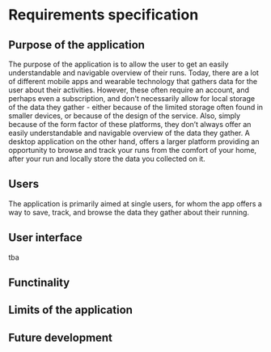 # Requirements specification

## Purpose of the application

The purpose of the application is to allow the user to get an easily understandable and navigable overview of their runs. Today, there are a lot of different mobile apps and wearable 
technology that gathers data for the user about their activities. However, these often require an account, and perhaps even a subscription, and don't necessarily allow for local storage
of the data they gather - either because of the limited storage often found in smaller devices, or because of the design of the service. Also, simply because of the form factor of these 
platforms, they don’t always offer an easily understandable and navigable overview of the data they gather. A desktop application on the other hand, offers a larger platform 
providing an opportunity to browse and track your runs from the comfort of your home, after your run and locally store the data you collected on it.

## Users

The application is primarily aimed at single users, for whom the app offers a way to save, track, and browse the data they gather about their running.

## User interface

tba

## Functinality


## Limits of the application

## Future development
